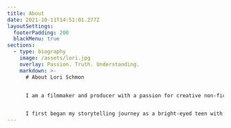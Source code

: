 ```yaml
---
title: About
date: 2021-10-11T14:51:01.277Z
layoutSettings:
  footerPadding: 200
  blackMenu: true
sections:
  - type: biography
    image: /assets/lori.jpg
    overlay: Passion. Truth. Understanding.
    markdown: >-
      # About Lori Schmon


      I am a filmmaker and producer with a passion for creative non-fiction storytelling. I have eight years of experience directing and producing videos for Vevo, MTV, and various corporations/universities. 


      I first began my storytelling journey as a bright-eyed teen with a love for video cameras and editing. Soon enough, that passion developed into something much deeper and personal: I wanted to understand people and tell their stories in hopes of revealing truth about the world we live in today. The more we can connect with people from all walks of life — from different societies, cultures and religions — the more we’ll begin to understand each other and have more compassion.
---
```

